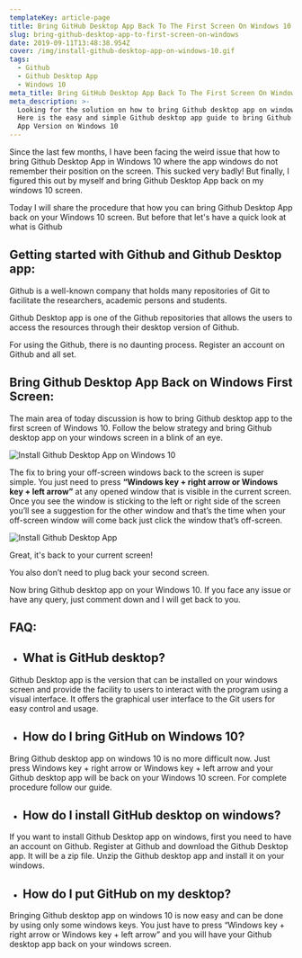 ```yaml
---
templateKey: article-page
title: Bring GitHub Desktop App Back To The First Screen On Windows 10
slug: bring-github-desktop-app-to-first-screen-on-windows
date: 2019-09-11T13:48:38.954Z
cover: /img/install-github-desktop-app-on-windows-10.gif
tags:
  - Github
  - Github Desktop App
  - Windows 10
meta_title: Bring GitHub Desktop App Back To The First Screen On Windows 10
meta_description: >-
  Looking for the solution on how to bring Github desktop app on windows 10?
  Here is the easy and simple Github desktop app guide to bring Github Desktop
  App Version on Windows 10
---
```

Since the last few months, I have been facing the weird issue that how to bring Github Desktop App in Windows 10 where the app windows do not remember their position on the screen. This sucked very badly! But finally, I figured this out by myself and bring Github Desktop App back on my windows 10 screen.  

Today I will share the procedure that how you can bring Github Desktop App back on your Windows 10 screen. But before that let's have a quick look at what is Github

## **Getting started with Github and Github Desktop app:**

Github is a well-known company that holds many repositories of Git to facilitate the researchers, academic persons and students. </p>

Github Desktop app is one of the Github repositories that allows the users to access the resources through their desktop version of Github.

For using the Github, there is no daunting process. Register an account on Github and all set. 

## **Bring Github Desktop App Back on Windows First Screen:**

The main area of today discussion is how to bring Github desktop app to the first screen of Windows 10. Follow the below strategy and bring Github desktop app on your windows screen in a blink of an eye. 

![Install Github Desktop App on Windows 10](/img/install-github-desktop-app-on-windows-10.gif "Install Github Desktop App on Windows 10")

The fix to bring your off-screen windows back to the screen is super simple. You just need to press **“Windows key + right arrow or Windows key + left arrow”** at any opened window that is visible in the current screen. Once you see the window is sticking to the left or right side of the screen you’ll see a suggestion for the other window and that’s the time when your off-screen window will come back just click the window that’s off-screen. 

![Install Github Desktop App](/img/install-github-desktop-app.gif "Install Github Desktop App")

Great, it's back to your current screen!

You also don’t need to plug back your second screen.

Now bring Github desktop app on your Windows 10. If you face any issue or have any query, just comment down and I will get back to you. 

## **FAQ:**

* ## **What is GitHub desktop?**

Github Desktop app is the version that can be installed on your windows screen and provide the facility to users to interact with the program using a visual interface. It offers the graphical user interface to the Git users for easy control and usage. 

* ## **How do I bring GitHub on Windows 10?**

Bring Github desktop app on windows 10 is no more difficult now. Just press Windows key + right arrow or Windows key + left arrow and your Github desktop app will be back on your Windows 10 screen. For complete procedure follow our guide. 

* ## **How do I install GitHub desktop on windows?**

If you want to install Github Desktop app on windows, first you need to have an account on Github. Register at Github and download the Github Desktop app. It will be a zip file. Unzip the Github desktop app and install it on your windows.  

* ## **How do I put GitHub on my desktop?**

Bringing Github desktop app on windows 10 is now easy and can be done by using only some windows keys. You just have to press “Windows key + right arrow or Windows key + left arrow” and you will have your Github desktop app back on your windows screen.
